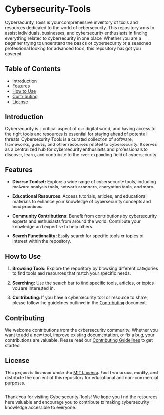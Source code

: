# Cybersecurity-Tools

Cybersecurity Tools is your comprehensive inventory of tools and resources dedicated to the world of cybersecurity. This repository aims to assist individuals, businesses, and cybersecurity enthusiasts in finding everything related to cybersecurity in one place. Whether you are a beginner trying to understand the basics of cybersecurity or a seasoned professional looking for advanced tools, this repository has got you covered.

## Table of Contents

- [Introduction](#introduction)
- [Features](#features)
- [How to Use](#how-to-use)
- [Contributing](#contributing)
- [License](#license)

## Introduction

Cybersecurity is a critical aspect of our digital world, and having access to the right tools and resources is essential for staying ahead of potential threats. Cybersecurity Tools is a curated collection of software, frameworks, guides, and other resources related to cybersecurity. It serves as a centralized hub for cybersecurity enthusiasts and professionals to discover, learn, and contribute to the ever-expanding field of cybersecurity.

## Features

- **Diverse Toolset:** Explore a wide range of cybersecurity tools, including malware analysis tools, network scanners, encryption tools, and more.
  
- **Educational Resources:** Access tutorials, articles, and educational materials to enhance your knowledge of cybersecurity concepts and best practices.
  
- **Community Contributions:** Benefit from contributions by cybersecurity experts and enthusiasts from around the world. Contribute your knowledge and expertise to help others.

- **Search Functionality:** Easily search for specific tools or topics of interest within the repository.

## How to Use

1. **Browsing Tools:** Explore the repository by browsing different categories to find tools and resources that match your specific needs.
  
2. **Searching:** Use the search bar to find specific tools, articles, or topics you are interested in. 

3. **Contributing:** If you have a cybersecurity tool or resource to share, please follow the guidelines outlined in the [Contributing](CONTRIBUTING.md) document.

## Contributing

We welcome contributions from the cybersecurity community. Whether you want to add a new tool, improve existing documentation, or fix a bug, your contributions are valuable. Please read our [Contributing Guidelines](CONTRIBUTING.md) to get started.

## License

This project is licensed under the [MIT License](LICENSE). Feel free to use, modify, and distribute the content of this repository for educational and non-commercial purposes.

---

Thank you for visiting Cybersecurity-Tools! We hope you find the resources here valuable and encourage you to contribute to making cybersecurity knowledge accessible to everyone.
